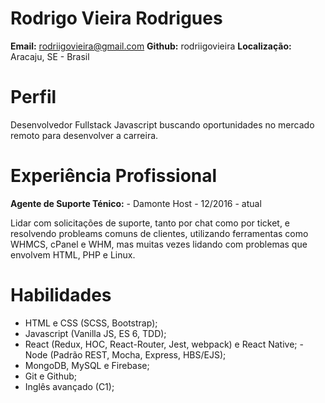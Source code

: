# Rodrigo Vieira Rodrigues

**Email:** rodriigovieira@gmail.com
**Github:** rodriigovieira
**Localização:** Aracaju, SE - Brasil

# Perfil

Desenvolvedor Fullstack Javascript buscando oportunidades no mercado remoto para desenvolver a carreira.

# Experiência Profissional

**Agente de Suporte Ténico:** - Damonte Host - 12/2016 - atual

Lidar com solicitações de suporte, tanto por chat como por ticket, e resolvendo probleams comuns de clientes, utilizando ferramentas como WHMCS, cPanel e WHM, mas muitas vezes lidando com problemas que envolvem HTML, PHP e Linux.

# Habilidades

- HTML e CSS (SCSS, Bootstrap);
- Javascript (Vanilla JS, ES 6, TDD);
- React (Redux, HOC, React-Router, Jest, webpack) e React Native; - Node (Padrão REST, Mocha, Express, HBS/EJS);
- MongoDB, MySQL e Firebase;
- Git e Github;
- Inglês avançado (C1);
